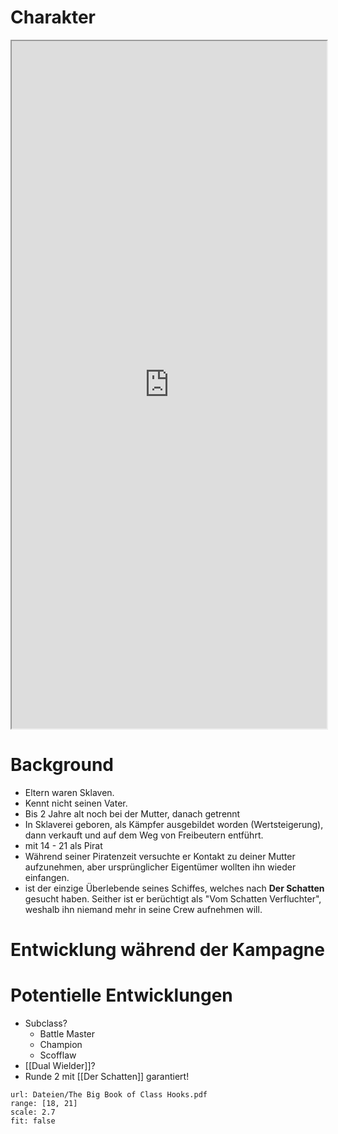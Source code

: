 # Charakter

<iframe src="https://dicecloud.com/character/ox7Fnk84WKhJ5SCuc" width=100% height=1100px></iframe>


# Background

- Eltern waren Sklaven.
- Kennt nicht seinen Vater.
- Bis 2 Jahre alt noch bei der Mutter, danach getrennt
- In Sklaverei geboren, als Kämpfer ausgebildet worden (Wertsteigerung), dann verkauft und auf dem Weg von Freibeutern entführt.
- mit 14 - 21 als Pirat
- Während seiner Piratenzeit versuchte er Kontakt zu deiner Mutter aufzunehmen, aber ursprünglicher Eigentümer wollten ihn wieder einfangen.
- ist der einzige Überlebende seines Schiffes, welches nach **Der Schatten** gesucht haben. Seither ist er berüchtigt als "Vom Schatten Verfluchter", weshalb ihn niemand mehr in seine Crew aufnehmen will.

# Entwicklung während der Kampagne



# Potentielle Entwicklungen

- Subclass?
	- Battle Master
	- Champion
	- Scofflaw
- [[Dual Wielder]]?
- Runde 2 mit [[Der Schatten]] garantiert!

```pdf
url: Dateien/The Big Book of Class Hooks.pdf
range: [18, 21]
scale: 2.7
fit: false
```